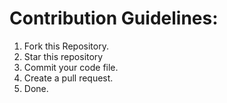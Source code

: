 # Contribution Guidelines:
1. Fork this Repository.
2. Star this repository
3. Commit your code file.
4. Create a pull request.
5. Done.
